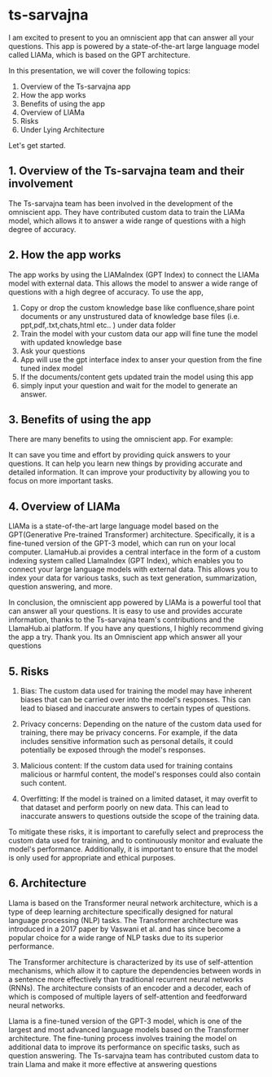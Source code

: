 # ts-sarvajna

I am excited to present to you an omniscient app that can answer all your questions. This app is powered by a state-of-the-art large language model called LlAMa, which is based on the GPT architecture.

In this presentation, we will cover the following topics:

1. Overview of the Ts-sarvajna app
2. How the app works
3. Benefits of using the app
4. Overview of LlAMa
5.  Risks
6.  Under Lying Architecture

Let's get started.

## 1. Overview of the Ts-sarvajna team and their involvement

The Ts-sarvajna team has been involved in the development of the omniscient app. They have contributed custom data to train the LlAMa model, which allows it to answer a wide range of questions with a high degree of accuracy.

## 2. How the app works

The app works by using the LlAMaIndex (GPT Index) to connect the LlAMa model with external data. This allows the model to answer a wide range of questions with a high degree of accuracy. To use the app, 
  
  1. Copy or drop the custom knowledge base like confluence,share point documents or  any unstrustured data of knowledge base files (i.e. ppt,pdf,.txt,chats,html etc.. ) under data folder
  2. Train the model with your custom data our app will fine tune the model with updated knowledge base 
  3.  Ask your  questions
  4. App will use the gpt interface index to anser your question from the fine tuned index model 
  5. If the documents/content  gets updated train the model using this app 
  6. simply input your question and wait for the model to generate an answer.

## 3. Benefits of using the app

There are many benefits to using the omniscient app. For example:

It can save you time and effort by providing quick answers to your questions.
It can help you learn new things by providing accurate and detailed information.
It can improve your productivity by allowing you to focus on more important tasks.

## 4. Overview of LlAMa 

LlAMa is a state-of-the-art large language model based on the GPT(Generative Pre-trained Transformer) architecture. Specifically, it is a fine-tuned version of the GPT-3 model, which can run on your local computer. LlamaHub.ai provides a central interface in the form of a custom indexing system called LlamaIndex (GPT Index), which enables you to connect your large language models with external data. This allows you to index your data for various tasks, such as text generation, summarization, question answering, and more.

In conclusion, the omniscient app powered by LlAMa is a powerful tool that can answer all your questions. It is easy to use and provides accurate information, thanks to the Ts-sarvajna team's contributions and the LlamaHub.ai platform. If you have any questions, I highly recommend giving the app a try. Thank you.
Its an Omniscient app which answer all your questions

## 5. Risks
  1. Bias: The custom data used for training the model may have inherent biases that can be carried over into the model's responses. This can lead to biased and inaccurate answers to certain types of questions.

  2. Privacy concerns: Depending on the nature of the custom data used for training, there may be privacy concerns. For example, if the data includes sensitive information such as personal details, it could potentially be exposed through the model's responses.

  3. Malicious content: If the custom data used for training contains malicious or harmful content, the model's responses could also contain such content.

  4. Overfitting: If the model is trained on a limited dataset, it may overfit to that dataset and perform poorly on new data. This can lead to inaccurate answers to questions outside the scope of the training data.

To mitigate these risks, it is important to carefully select and preprocess the custom data used for training, and to continuously monitor and evaluate the model's performance. Additionally, it is important to ensure that the model is only used for appropriate and ethical purposes.

## 6. Architecture
  Llama is based on the Transformer neural network architecture, which is a type of deep learning architecture specifically designed for natural language processing (NLP) tasks. The Transformer architecture was introduced in a 2017 paper by Vaswani et al. and has since become a popular choice for a wide range of NLP    tasks due to its superior performance.

   The Transformer architecture is characterized by its use of self-attention mechanisms, which allow it to capture the dependencies between words in a sentence more effectively than traditional recurrent neural networks (RNNs). The architecture consists of an encoder and a decoder, each of which is composed of multiple layers of self-attention and feedforward neural networks.

  Llama is a fine-tuned version of the GPT-3 model, which is one of the largest and most advanced language models based on the Transformer architecture. The fine-tuning process involves training the model on additional data to improve its performance on specific tasks, such as question answering. The Ts-sarvajna team has contributed custom data to train Llama and make it more effective at answering questions



 
